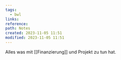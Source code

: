 ```yaml
---
tags:
  - bwl
links: 
reference: 
path: Notes
created: 2023-11-05 11:51
modified: 2023-11-05 11:51
---
```

Alles was mit [[Finanzierung]] und Projekt zu tun hat.

